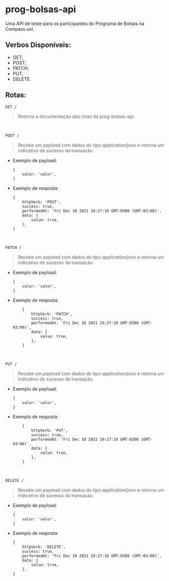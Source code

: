 # prog-bolsas-api

Uma API de teste para os participantes do Programa de Bolsas na Compass.uol.

## Verbos Disponíveis:

-   GET;
-   POST;
-   PATCH;
-   PUT;
-   DELETE.

## Rotas:

    GET /

> Retorna a documentação das rotas da prog-bolsas-api.

<br>

    POST /

> Recebe um _payload_ com dados do tipo _application/json_ e retorna um indicativo de sucesso da transação.

-   Exemplo de payload:

        {
        	valor: 'valor',
        }

-   Exemplo de resposta:

        {
        	httpVerb: 'POST',
        	success: true,
        	performedAt: 'Fri Dec 10 2021 19:27:10 GMT-0300 (GMT-03:00)',
        	data: {
        		value: true,
        	},
        }

<br>

    PATCH /

> Recebe um _payload_ com dados do tipo _application/json_ e retorna um indicativo de sucesso da transação.

-   Exemplo de payload:

        {
        	valor: 'valor',
        }

-   Exemplo de resposta:

        	{
        		httpVerb: 'PATCH',
        		success: true,
        		performedAt: 'Fri Dec 10 2021 19:27:10 GMT-0300 (GMT-03:00)',
        		data: {
        			value: true,
        		},
        	}

<br>

    PUT /

> Recebe um _payload_ com dados do tipo _application/json_ e retorna um indicativo de sucesso da transação.

-   Exemplo de payload:

        {
        	valor: 'valor',
        }

-   Exemplo de resposta:

        	{
        		httpVerb: 'PUT',
        		success: true,
        		performedAt: 'Fri Dec 10 2021 19:27:10 GMT-0300 (GMT-03:00)',
        		data: {
        			value: true,
        		},
        	}

<br>

    DELETE /

> Recebe um _payload_ com dados do tipo _application/json_ e retorna um indicativo de sucesso da transação.

-   Exemplo de payload:

        {
        	valor: 'valor',
        }

-   Exemplo de resposta:

        {
        	httpVerb: 'DELETE',
        	success: true,
        	performedAt: 'Fri Dec 10 2021 19:27:10 GMT-0300 (GMT-03:00)',
        	data: {
        		value: true,
        	},
        }
